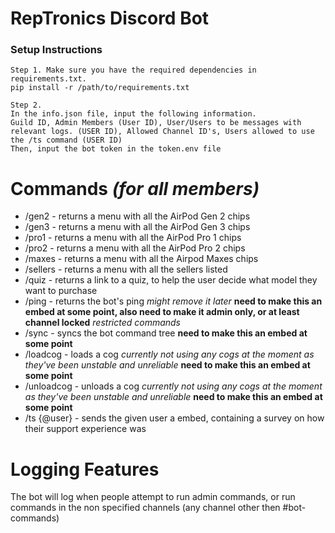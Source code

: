 # RepTronics Discord Bot    
### Setup Instructions    
```
Step 1. Make sure you have the required dependencies in requirements.txt.
pip install -r /path/to/requirements.txt

Step 2.
In the info.json file, input the following information.
Guild ID, Admin Members (User ID), User/Users to be messages with relevant logs. (USER ID), Allowed Channel ID's, Users allowed to use the /ts command (USER ID)
Then, input the bot token in the token.env file
```

# Commands *(for all members)*   
+ /gen2 - returns a menu with all the AirPod Gen 2 chips  
+ /gen3 - returns a menu with all the AirPod Gen 3 chips  
+ /pro1 - returns a menu with all the AirPod Pro 1 chips  
+ /pro2 - returns a menu with all the AirPod Pro 2 chips  
+ /maxes - returns a menu with all the Airpod Maxes chips 
+ /sellers - returns a menu with all the sellers listed   
+ /quiz - returns a link to a quiz, to help the user decide what model they want to purchase    
+ /ping - returns the bot's ping _might remove it later_ **need to make this an embed at some point, also need to make it admin only, or at least channel locked** 
_restricted commands_   
+ /sync - syncs the bot command tree **need to make this an embed at some point** 
+ /loadcog - loads a cog _currently not using any cogs at the moment as they've been unstable and unreliable_ **need to make this an embed at some point**    
+ /unloadcog - unloads a cog _currently not using any cogs at the moment as they've been unstable and unreliable_ **need to make this an embed at some point**    
+ /ts {@user} - sends the given user a embed, containing a survey on how their support experience was      
# Logging Features
The bot will log when people attempt to run admin commands, or run commands in the non specified channels (any channel other then #bot-commands)
